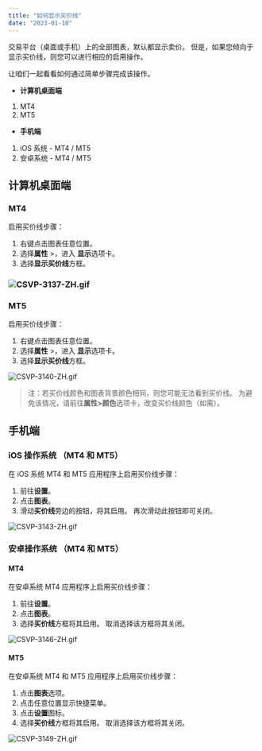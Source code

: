 ```yaml
---
title: "如何显示买价线"
date: "2023-01-10"
---
```


交易平台（桌面或手机）上的全部图表，默认都显示卖价。 但是，如果您倾向于显示买价线，则您可以进行相应的启用操作。

让咱们一起看看如何通过简单步骤完成该操作。

- **计算机桌面端**

1. MT4
2. MT5

- **手机端**

1. iOS 系统 - MT4 / MT5
2. 安卓系统 - MT4 / MT5

## **计算机桌面端**

### MT4

启用买价线步骤：

1. 右键点击图表任意位置。
2. 选择**属性** >，进入 **显示**选项卡。
3. 选择**显示买价线**方框。

### ![CSVP-3137-ZH.gif](https://cdn.jsdelivr.net/gh/jarlin8/OSS@main/exhelp/CSVP-3137-ZH.gif)

### MT5

启用买价线步骤：

1. 右键点击图表任意位置。
2. 选择**属性** >，进入 **显示**选项卡。
3. 选择**显示买价线**方框。

![CSVP-3140-ZH.gif](https://cdn.jsdelivr.net/gh/jarlin8/OSS@main/exhelp/CSVP-3140-ZH.gif)

> 注：若买价线颜色和图表背景颜色相同，则您可能无法看到买价线。 为避免该情况，请前往**属性>颜色**选项卡，改变买价线颜色（如需）。

## **手机端**

### iOS 操作系统 （MT4 和 MT5）

在 iOS 系统 MT4 和 MT5 应用程序上启用买价线步骤：

1. 前往**设置**。
2. 点击**图表**。
3. 滑动**买价线**旁边的按钮，将其启用。 再次滑动此按钮即可关闭。

![CSVP-3143-ZH.gif](https://cdn.jsdelivr.net/gh/jarlin8/OSS@main/exhelp/CSVP-3143-ZH.gif)

### 安卓操作系统 （MT4 和 MT5）

#### MT4

在安卓系统 MT4 应用程序上启用买价线步骤：

1. 前往**设置**。
2. 点击**图表**。
3. 选择**买价线**方框将其启用。 取消选择该方框将其关闭。

![CSVP-3146-ZH.gif](https://cdn.jsdelivr.net/gh/jarlin8/OSS@main/exhelp/CSVP-3146-ZH.gif)

#### MT5

在安卓系统 MT4 和 MT5 应用程序上启用买价线步骤：

1. 点击**图表**选项。
2. 点击任意位置显示快捷菜单。
3. 点击**设置**图标。
4. 选择**买价线**方框将其启用。 取消选择该方框将其关闭。

![CSVP-3149-ZH.gif](https://cdn.jsdelivr.net/gh/jarlin8/OSS@main/exhelp/CSVP-3149-ZH.gif)
